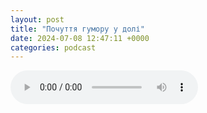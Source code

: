 ```yaml
---
layout: post
title: "Почуття гумору у долі"
date: 2024-07-08 12:47:11 +0000
categories: podcast
---
```




<audio controls>
  <source src="https://anchor.fm/s/f887d5f4/podcast/play/88965813/https%3A%2F%2Fd3ctxlq1ktw2nl.cloudfront.net%2Fstaging%2F2024-6-8%2F31838ee0-d5fa-f631-4a7e-ded64c649091.mp3" type="audio/mpeg">
  Your browser does not support the audio element.
</audio>
